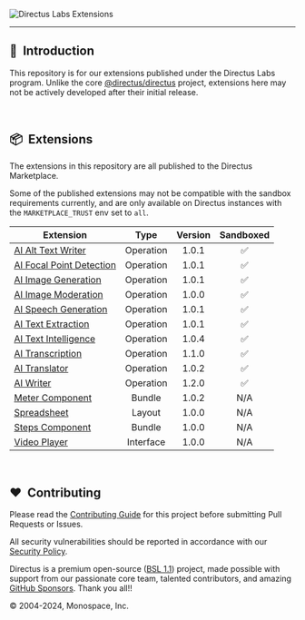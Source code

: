 ![Directus Labs Extensions](https://github.com/directus-labs/extensions/assets/1461554/aae72c6c-e47a-4a6f-968a-5cf1d6b5a73d)

---

## 🐰 &nbsp;Introduction

This repository is for our extensions published under the Directus Labs program. Unlike the core [@directus/directus](https://github.com/directus/directus) project, extensions here may not be actively developed after their initial release.

<br>

## 📦 &nbsp;Extensions

The extensions in this repository are all published to the Directus Marketplace.

Some of the published extensions may not be compatible with the sandbox requirements currently, and are only available on Directus instances with the `MARKETPLACE_TRUST` env set to `all`.

| Extension | Type | Version | Sandboxed |
| --------- | :--: | :-----: | :-------: |
| [AI Alt Text Writer](//github.com/directus-labs/extensions/tree/main/packages/ai-alt-text-writer) | Operation | 1.0.1 | ✅ |
| [AI Focal Point Detection](//github.com/directus-labs/extensions/tree/main/packages/ai-focal-point-detection-operation) | Operation | 1.0.1 | ✅ |
| [AI Image Generation](//github.com/directus-labs/extensions/tree/main/packages/ai-image-generation-operation) | Operation | 1.0.1 | ✅ |
| [AI Image Moderation](//github.com/directus-labs/extensions/tree/main/packages/ai-image-moderation-operation) | Operation | 1.0.0 | ✅ |
| [AI Speech Generation](//github.com/directus-labs/extensions/tree/main/packages/ai-speech-generation-operation) | Operation | 1.0.1 | ✅ |
| [AI Text Extraction](//github.com/directus-labs/extensions/tree/main/packages/ai-text-extraction-operation) | Operation | 1.0.1 | ✅ |
| [AI Text Intelligence](//github.com/directus-labs/extensions/tree/main/packages/ai-text-intelligence-operation) | Operation | 1.0.4 | ✅ |
| [AI Transcription](//github.com/directus-labs/extensions/tree/main/packages/ai-transcription-operation) | Operation | 1.1.0 | ✅ |
| [AI Translator](//github.com/directus-labs/extensions/tree/main/packages/ai-translator-operation) | Operation | 1.0.2 | ✅ |
| [AI Writer](//github.com/directus-labs/extensions/tree/main/packages/ai-writer-operation) | Operation | 1.2.0 | ✅ |
| [Meter Component](//github.com/directus-labs/extensions/tree/main/packages/meter-component) | Bundle | 1.0.2 | N/A |
| [Spreadsheet](//github.com/directus-labs/extensions/tree/main/packages/spreadsheet-layout) | Layout | 1.0.0 | N/A |
| [Steps Component](//github.com/directus-labs/extensions/tree/main/packages/steps-component) | Bundle | 1.0.0 | N/A |
| [Video Player](//github.com/directus-labs/extensions/tree/main/packages/video-interface) | Interface | 1.0.0 | N/A |

<!-- Tentatively Upcoming - no promises!

| [AI Research](//github.com/directus-labs/extensions/tree/main/packages/ai-research-interface) | Interface | Planned | N/A |
| [Conflict Monitor](//github.com/directus-labs/extensions/tree/main/packages/conflict-monitor) | Interface | Planned | N/A |

-->

<br>

## ❤️ &nbsp;Contributing

Please read the [Contributing Guide](//github.com/directus-labs/extensions/blob/main/contributing.md) for this project before submitting Pull Requests or Issues.

All security vulnerabilities should be reported in accordance with our [Security Policy](//docs.directus.io/contributing/introduction.html#report-security-vulnerability).

Directus is a premium open-source ([BSL 1.1](//github.com/directus/directus/blob/main/license)) project, made possible with support from our passionate core team, talented contributors, and amazing [GitHub Sponsors](//github.com/sponsors/directus). Thank you all!!

© 2004-2024, Monospace, Inc.
